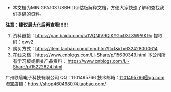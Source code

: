 - 本文档为MINIGPA103 USBHID评估板解释文档，方便大家快速了解和查找我们提供的资料。

**注意：建议最大化后再查看!!!!!!**

1. 资料链接：https://pan.baidu.com/s/1VQNIV9QIKYGqD3L3WPAK9g 
   提取码：xwv2 
2. 购买方式：https://item.taobao.com/item.htm?ft=t&id=632428000614 
3. 在线文档：https://www.cnblogs.com/Li-Share/p/15690349.html 
本公司所有学习板或相关产品资料： https://www.cnblogs.com/Li-Share/p/15222624.html



广州联盾电子科技有限公司
QQ：1101495766
技术邮箱：1101495766@qq.com
淘宝店铺：https://shop460468074.taobao.com/

